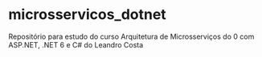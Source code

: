 # microsservicos_dotnet
Repositório para estudo do curso Arquitetura de Microsserviços do 0 com ASP.NET, .NET 6 e C# do Leandro Costa
